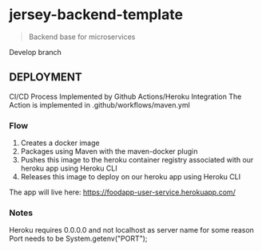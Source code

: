 # jersey-backend-template
> Backend base for microservices

Develop branch

## DEPLOYMENT

CI/CD Process Implemented by Github Actions/Heroku Integration
The Action is implemented in .github/workflows/maven.yml

### Flow

1. Creates a docker image
2. Packages using Maven with the maven-docker plugin
3. Pushes this image to the heroku container registry associated with our heroku app using Heroku CLI
4. Releases this image to deploy on our heroku app using Heroku CLI

The app will live here: https://foodapp-user-service.herokuapp.com/

### Notes

Heroku requires 0.0.0.0 and not localhost as server name for some reason
Port needs to be System.getenv("PORT");


